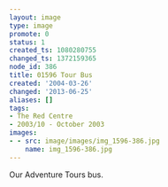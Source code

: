 ```yaml
---
layout: image
type: image
promote: 0
status: 1
created_ts: 1080280755
changed_ts: 1372159365
node_id: 386
title: 01596 Tour Bus
created: '2004-03-26'
changed: '2013-06-25'
aliases: []
tags:
- The Red Centre
- 2003/10 - October 2003
images:
- - src: image/images/img_1596-386.jpg
    name: img_1596-386.jpg
---
```

Our Adventure Tours bus.
